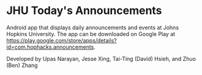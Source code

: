 JHU Today's Announcements
========================

Android app that displays daily announcements and events at Johns Hopkins University. The app can be downloaded on Google Play at https://play.google.com/store/apps/details?id=com.hophacks.announcements.

Developed by Upas Narayan, Jesse Xing, Tai-Ting (David) Hsieh, and Zhuo (Ben) Zhang
